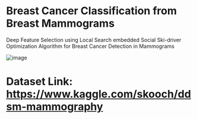 # Breast Cancer Classification from Breast Mammograms
Deep Feature Selection using Local Search embedded Social Ski-driver Optimization Algorithm for Breast Cancer Detection in Mammograms

![image](https://user-images.githubusercontent.com/105972823/171997025-bee10905-8933-4400-a59f-045f0ae47bad.png)

# Dataset Link: https://www.kaggle.com/skooch/ddsm-mammography 

